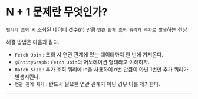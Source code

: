 # N + 1 문제란 무엇인가?

`엔티티 조회 시` 조회된 데이터 갯수(n) 만큼 `연관 관계 조회 쿼리가 추가로 발생`하는 현상

해결 방법은 다음과 같다.

- `Fetch Join` : 조회 시 연관 관계에 있는 데이터까지 한 번에 가져온다.
- `@EntityGraph` : `Fetch Join`의 어노테이션 형태라고 이해하자.
- `Batch Size` : 추가 조회 쿼리에 in을 사용하여 n번 만큼이 아닌 1번만 추가 쿼리가 발생시킨다.
- `연관 관계 제거` : 반드시 필요한 연관 관계가 아닌 경우 이를 제거한다.

***


